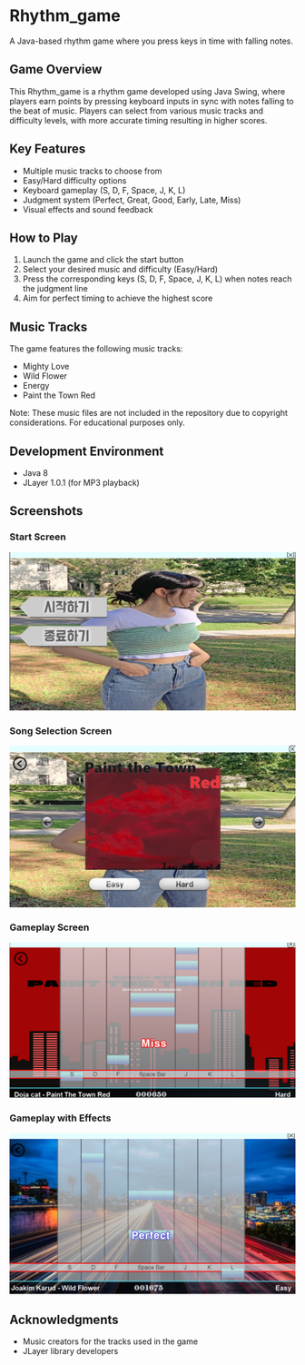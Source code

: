 # Rhythm_game

A Java-based rhythm game where you press keys in time with falling notes.

## Game Overview

This Rhythm_game is a rhythm game developed using Java Swing, where players earn points by pressing keyboard inputs in sync with notes falling to the beat of music. Players can select from various music tracks and difficulty levels, with more accurate timing resulting in higher scores.

## Key Features

- Multiple music tracks to choose from
- Easy/Hard difficulty options
- Keyboard gameplay (S, D, F, Space, J, K, L)
- Judgment system (Perfect, Great, Good, Early, Late, Miss)
- Visual effects and sound feedback

## How to Play

1. Launch the game and click the start button
2. Select your desired music and difficulty (Easy/Hard)
3. Press the corresponding keys (S, D, F, Space, J, K, L) when notes reach the judgment line
4. Aim for perfect timing to achieve the highest score

## Music Tracks

The game features the following music tracks:
- Mighty Love
- Wild Flower
- Energy
- Paint the Town Red

Note: These music files are not included in the repository due to copyright considerations. For educational purposes only.

## Development Environment

- Java 8
- JLayer 1.0.1 (for MP3 playback)

## Screenshots

### Start Screen
![Start Screen](screenshots/start_screen.png)

### Song Selection Screen
![Song Selection](screenshots/song_select.png)

### Gameplay Screen
![Gameplay](screenshots/gameplay.png)

### Gameplay with Effects
![Gameplay with Effects](screenshots/gameplay2.png)

## Acknowledgments

- Music creators for the tracks used in the game
- JLayer library developers
